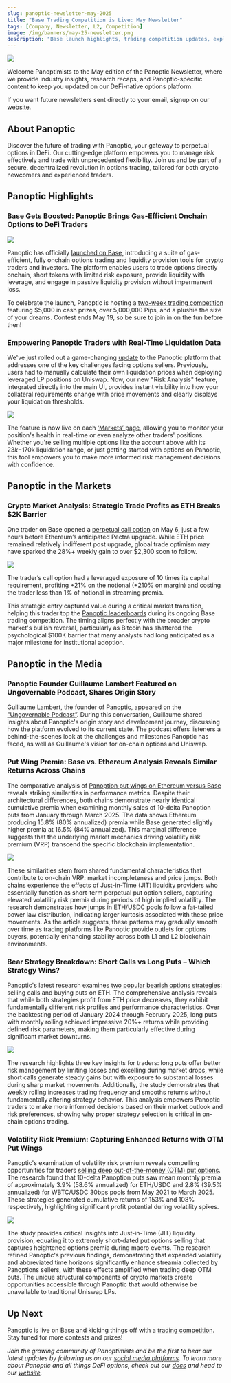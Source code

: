 ```yaml
---
slug: panoptic-newsletter-may-2025
title: "Base Trading Competition is Live: May Newsletter"
tags: [Company, Newsletter, L2, Competition]
image: /img/banners/may-25-newsletter.png
description: "Base launch highlights, trading competition updates, explosive ETH PA, and the latest in DeFi research." 
---
```


![](./may-25-newsletter.png)


Welcome Panoptimists to the May edition of the Panoptic Newsletter, where we provide industry insights, research recaps, and Panoptic-specific content to keep you updated on our DeFi-native options platform.

If you want future newsletters sent directly to your email, signup on our [website](https://panoptic.xyz/).


## About Panoptic

Discover the future of trading with Panoptic, your gateway to perpetual options in DeFi. Our cutting-edge platform empowers you to manage risk effectively and trade with unprecedented flexibility. Join us and be part of a secure, decentralized revolution in options trading, tailored for both crypto newcomers and experienced traders.

  

## Panoptic Highlights

### Base Gets Boosted: Panoptic Brings Gas-Efficient Onchain Options to DeFi Traders

![](./1.png)

Panoptic has officially [launched on Base,](https://x.com/Panoptic_xyz/status/1918349802498343294) introducing a suite of gas-efficient, fully onchain options trading and liquidity provision tools for crypto traders and investors. The platform enables users to trade options directly onchain, short tokens with limited risk exposure, provide liquidity with leverage, and engage in passive liquidity provision without impermanent loss.

To celebrate the launch, Panoptic is hosting a [two-week trading competition](https://x.com/Panoptic_xyz/status/1919437098027028482) featuring $5,000 in cash prizes, over 5,000,000 Pips, and a plushie the size of your dreams. Contest ends May 19, so be sure to join in on the fun before then!

### Empowering Panoptic Traders with Real-Time Liquidation Data

We've just rolled out a game-changing [update](https://x.com/guil_lambert/status/1913571575573401704) to the Panoptic platform that addresses one of the key challenges facing options sellers. Previously, users had to manually calculate their own liquidation prices when deploying leveraged LP positions on Uniswap. Now, our new "Risk Analysis" feature, integrated directly into the main UI, provides instant visibility into how your collateral requirements change with price movements and clearly displays your liquidation thresholds.

![](./2.jpeg)

The feature is now live on each [‘Markets’ page](https://app.panoptic.xyz/markets/), allowing you to monitor your position's health in real-time or even analyze other traders' positions. Whether you're selling multiple options like the account above with its $23k-$170k liquidation range, or just getting started with options on Panoptic, this tool empowers you to make more informed risk management decisions with confidence.

## Panoptic in the Markets

### Crypto Market Analysis: Strategic Trade Profits as ETH Breaks $2K Barrier

One trader on Base opened a [perpetual call option](https://app.panoptic.xyz/positions/base/0x455543053eb4e51d82eed442b8c446cc0150e70253749de4dd970347a1b3e607%23125/?view_as=0x98b69d0b81fb1966ebe0af76789425706e5afe7b) on May 6, just a few hours before Ethereum’s anticipated Pectra upgrade. While ETH price remained relatively indifferent post upgrade, global trade optimism may have sparked the 28%+ weekly gain to over $2,300 soon to follow.

  

![](./3.png)

  

The trader’s call option had a leveraged exposure of 10 times its capital requirement, profiting +21% on the notional (+210% on margin) and costing the trader less than 1% of notional in streaming premia.

This strategic entry captured value during a critical market transition, helping this trader top the [Panoptic leaderboards](https://app.panoptic.xyz/leaderboard/pnl) during its ongoing Base trading competition. The timing aligns perfectly with the broader crypto market's bullish reversal, particularly as Bitcoin has shattered the psychological $100K barrier that many analysts had long anticipated as a major milestone for institutional adoption.

  

## Panoptic in the Media

### Panoptic Founder Guillaume Lambert Featured on Ungovernable Podcast, Shares Origin Story

Guillaume Lambert, the founder of Panoptic, appeared on the ["Ungovernable Podcast”](https://x.com/i/broadcasts/1ypKdZLVlXVJW). During this conversation, Guillaume shared insights about Panoptic's origin story and development journey, discussing how the platform evolved to its current state. The podcast offers listeners a behind-the-scenes look at the challenges and milestones Panoptic has faced, as well as Guillaume's vision for on-chain options and Uniswap.

### Put Wing Premia: Base vs. Ethereum Analysis Reveals Similar Returns Across Chains

The comparative analysis of [Panoption put wings on Ethereum versus Base](https://panoptic.xyz/research/put-wing-premia-eth-base) reveals striking similarities in performance metrics. Despite their architectural differences, both chains demonstrate nearly identical cumulative premia when examining monthly sales of 10-delta Panoption puts from January through March 2025. The data shows Ethereum producing 15.8% (80% annualized) premia while Base generated slightly higher premia at 16.5% (84% annualized). This marginal difference suggests that the underlying market mechanics driving volatility risk premium (VRP) transcend the specific blockchain implementation.

![](./4.png)

These similarities stem from shared fundamental characteristics that contribute to on-chain VRP: market incompleteness and price jumps. Both chains experience the effects of Just-in-Time (JIT) liquidity providers who essentially function as short-term perpetual put option sellers, capturing elevated volatility risk premia during periods of high implied volatility. The research demonstrates how jumps in ETH/USDC pools follow a fat-tailed power law distribution, indicating larger kurtosis associated with these price movements. As the article suggests, these patterns may gradually smooth over time as trading platforms like Panoptic provide outlets for options buyers, potentially enhancing stability across both L1 and L2 blockchain environments.

### Bear Strategy Breakdown: Short Calls vs Long Puts – Which Strategy Wins?

Panoptic's latest research examines [two popular bearish options strategies](https://panoptic.xyz/research/short-call-vs-long-put-bear-fight): selling calls and buying puts on ETH. The comprehensive analysis reveals that while both strategies profit from ETH price decreases, they exhibit fundamentally different risk profiles and performance characteristics. Over the backtesting period of January 2024 through February 2025, long puts with monthly rolling achieved impressive 20%+ returns while providing defined risk parameters, making them particularly effective during significant market downturns.

![](./5.png)

The research highlights three key insights for traders: long puts offer better risk management by limiting losses and excelling during market drops, while short calls generate steady gains but with exposure to substantial losses during sharp market movements. Additionally, the study demonstrates that weekly rolling increases trading frequency and smooths returns without fundamentally altering strategy behavior. This analysis empowers Panoptic traders to make more informed decisions based on their market outlook and risk preferences, showing why proper strategy selection is critical in on-chain options trading.

### Volatility Risk Premium: Capturing Enhanced Returns with OTM Put Wings

Panoptic's examination of volatility risk premium reveals compelling opportunities for traders [selling deep out-of-the-money (OTM) put options](https://panoptic.xyz/research/implied-volatility-put-wing-premia). The research found that 10-delta Panoption puts saw mean monthly premia of approximately 3.9% (58.6% annualized) for ETH/USDC and 2.8% (39.5% annualized) for WBTC/USDC 30bps pools from May 2021 to March 2025. These strategies generated cumulative returns of 153% and 108% respectively, highlighting significant profit potential during volatility spikes.

![](./6.jpg)

The study provides critical insights into Just-in-Time (JIT) liquidity provision, equating it to extremely short-dated put options selling that captures heightened options premia during macro events. The research refined Panoptic's previous findings, demonstrating that expanded volatility and abbreviated time horizons significantly enhance streamia collected by Panoptions sellers, with these effects amplified when trading deep OTM puts. The unique structural components of crypto markets create opportunities accessible through Panoptic that would otherwise be unavailable to traditional Uniswap LPs.

## Up Next  
Panoptic is live on Base and kicking things off with a [trading competition](https://x.com/Panoptic_xyz/status/1919437098027028482). Stay tuned for more contests and prizes!

_Join the growing community of Panoptimists and be the first to hear our latest updates by following us on our [social media platforms](https://links.panoptic.xyz/all). To learn more about Panoptic and all things DeFi options, check out our [docs](https://panoptic.xyz/docs/intro) and head to our [website](https://panoptic.xyz/)._